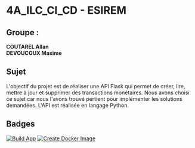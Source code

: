 # 4A_ILC_CI_CD - ESIREM

Groupe :
--------
**COUTAREL Allan**    
**DEVOUCOUX Maxime**


## Sujet

L'objectif du projet est de réaliser une API Flask qui permet de créer, lire, mettre à jour et supprimer des transactions monétaires. 
Nous avons choisi ce sujet car nous l'avons trouvé pertient pour implémenter les solutions demandées. 
L'API est réalisée en langage Python. 

## Badges 

[![Build App](https://github.com/a-coutarel/4A_ILC_CI_CD/actions/workflows/app_build.yml/badge.svg)](https://github.com/a-coutarel/4A_ILC_CI_CD/actions/workflows/app_build.yml)
[![Create Docker Image](https://github.com/a-coutarel/4A_ILC_CI_CD/actions/workflows/build_image.yml/badge.svg)](https://github.com/a-coutarel/4A_ILC_CI_CD/actions/workflows/build_image.yml)
